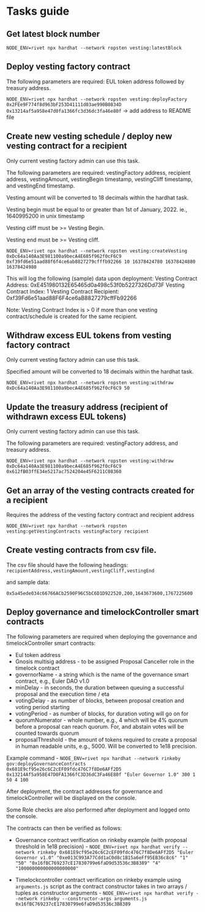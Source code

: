 # Tasks guide


## Get latest block number

`NODE_ENV=rivet npx hardhat --network ropsten vesting:latestBlock`


## Deploy vesting factory contract

The following parameters are required: EUL token address followed by treasury address.

`NODE_ENV=rivet npx hardhat --network ropsten vesting:deployFactory 0x2FEe9F774f8d963bF253D41111d03ae990B0834D 0x13214af5a958e47d0fa1366fc3d36dc3fa46e80f`
 -> add address to README file


## Create new vesting schedule / deploy new vesting contract for a recipient 

Only current vesting factory admin can use this task.

The following parameters are required: vestingFactory address, recipient address, vestingAmount, vestingBegin timestamp, vestingCliff timestamp, and vestingEnd timestamp.

Vesting amount will be converted to 18 decimals within the hardhat task.

Vesting begin must be equal to or greater than 1st of January, 2022. ie., 1640995200 in unix timestamp 

Vesting cliff must be >= Vesting Begin.

Vesting end must be >= Vesting cliff.

`NODE_ENV=rivet npx hardhat --network ropsten vesting:createVesting 0xDc64a140Aa3E981100a9becA4E685f962f0cF6C9 0xf39fd6e51aad88f6f4ce6ab8827279cfffb92266 10 16378424780 16378424880 16378424980` 

This will log the following (sample) data upon deployment:
Vesting Contract Address: 0xE451980132E65465d0a498c53f0b5227326Dd73F
Vesting Contract Index: 1 
Vesting Contract Recipient: 0xf39Fd6e51aad88F6F4ce6aB8827279cffFb92266

Note: Vesting Contract Index is > 0 if more than one vesting contract/schedule is created for the same recipient.


## Withdraw excess EUL tokens from vesting factory contract

Only current vesting factory admin can use this task.

Specified amount will be converted to 18 decimals within the hardhat task.

`NODE_ENV=rivet npx hardhat --network ropsten vesting:withdraw 0xDc64a140Aa3E981100a9becA4E685f962f0cF6C9 50`


## Update the treasury address (recipient of withdrawn excess EUL tokens)

Only current vesting factory admin can use this task.

The following parameters are required: vestingFactory address, and treasury address.

`NODE_ENV=rivet npx hardhat --network ropsten vesting:withdraw 0xDc64a140Aa3E981100a9becA4E685f962f0cF6C9 0x612fB03ffE34e5217ac7524204e45F6211C08360`


## Get an array of the vesting contracts created for a recipient

Requires the address of the vesting factory contract and recipient address

`NODE_ENV=rivet npx hardhat --network ropsten vesting:getVestingContracts vestingFactory recipient`


## Create vesting contracts from csv file. 

The csv file should have the following headings: 
`recipientAddress,vestingAmount,vestingCliff,vestingEnd`

and sample data:

`0x5a45ede034c66766ACb2590F96C5bC6D1D922520,200,1643673600,1767225600`


## Deploy governance and timelockController smart contracts 

The following parameters are required when deploying the governance and timelockController smart contracts:
* Eul token address
* Gnosis multisig address - to be assigned Proposal Canceller role in the timelock contract
* governorName - a string which is the name of the governance smart contract, e.g., Euler DAO v1.0
* minDelay - in seconds, the duration between queuing a successful proposal and the execution time / eta
* votingDelay - as number of blocks, between proposal creation and voting period starting
* votingPeriod - as number of blocks, for duration voting will go on for
* quorumNumerator - whole number, e.g., 4 which will be 4% quorum before a proposal can reach quorum. For, and abstain votes will be counted towards quorum
* proposalThreshold - the amount of tokens required to create a proposal in human readable units, e.g., 5000. Will be converted to 1e18 precision.

Example command - `NODE_ENV=rivet npx hardhat --network rinkeby gov:deployGovernanceContracts 0x681E9cf95e26c6C2cEF09fdc476C7f8De6AFf2D5 0x13214Af5a958E47D0FA1366fC3D36dC3Fa46E80f "Euler Governor 1.0" 300 1 50 4 100`

After deployment, the contract addresses for governance and timelockController will be displayed on the console. 

Some Role checks are also performed after deployment and logged onto the console.

The contracts can then be verified as follows:
* Governance contract verification on rinkeby example (with proposal threshold in 1e18 precision) - `NODE_ENV=rivet npx hardhat verify --network rinkeby 0x681E9cf95e26c6C2cEF09fdc476C7f8De6AFf2D5 "Euler Governor v1.0" "0xe013C993A77Cdd1aC0d8c1B15a6eFf95EB36c8c6" "1" "50" "0x16fBC769237cE17830799e6faD9d53536c3B8389" "4" "100000000000000000000"`

* Timelockcontroller contract verification on rinkeby example using `arguments.js` script as the contract constructor takes in two arrays / tuples as constructor arguments - `NODE_ENV=rivet npx hardhat verify --network rinkeby --constructor-args arguments.js 0x16fBC769237cE17830799e6faD9d53536c3B8389`
